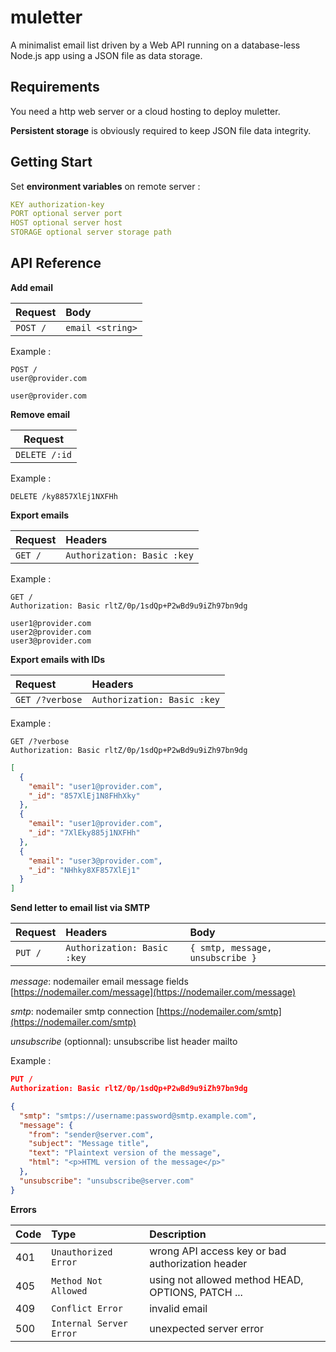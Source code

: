 # muletter

A minimalist email list driven by a Web API running on a database-less Node.js app using a JSON file as data storage.

## Requirements

You need a http web server or a cloud hosting to deploy muletter.

**Persistent storage** is obviously required to keep JSON file data integrity.


## Getting Start

Set **environment variables** on remote server :
```yaml
KEY authorization-key
PORT optional server port
HOST optional server host
STORAGE optional server storage path
```
## API Reference

**Add email**

|Request|Body|
|:------|:---|
|`POST /`|`email <string>`|

Example :
```http
POST /
user@provider.com
```
```text
user@provider.com
```

**Remove email**

|Request|
|-------|
|`DELETE /:id`|

Example :
```http
DELETE /ky8857XlEj1NXFHh
```

**Export emails**

|Request|Headers|
|:------|:------|
|`GET /`|`Authorization: Basic :key`|

Example :
```http
GET /
Authorization: Basic rltZ/0p/1sdQp+P2wBd9u9iZh97bn9dg
```
```
user1@provider.com
user2@provider.com
user3@provider.com
```

**Export emails with IDs**

|Request|Headers|
|:------|:------|
|`GET /?verbose`|`Authorization: Basic :key`|

Example :
```http
GET /?verbose
Authorization: Basic rltZ/0p/1sdQp+P2wBd9u9iZh97bn9dg
```

```json
[
  {
    "email": "user1@provider.com",
    "_id": "857XlEj1N8FHhXky"
  },
  {
    "email": "user1@provider.com",
    "_id": "7XlEky885j1NXFHh"
  },
  {
    "email": "user3@provider.com",
    "_id": "NHhky8XF857XlEj1"
  }
]
```

**Send letter to email list via SMTP**

|Request|Headers|Body|
|:------|:------|:---|
|`PUT /`|`Authorization: Basic :key`| `{ smtp, message, unsubscribe }` |

_message_: nodemailer email message fields [https://nodemailer.com/message](https://nodemailer.com/message)

_smtp_: nodemailer smtp connection [https://nodemailer.com/smtp](https://nodemailer.com/smtp)

_unsubscribe_ (optionnal): unsubscribe list header mailto


Example :
```json
PUT /
Authorization: Basic rltZ/0p/1sdQp+P2wBd9u9iZh97bn9dg

{
  "smtp": "smtps://username:password@smtp.example.com",
  "message": {
    "from": "sender@server.com",
    "subject": "Message title",
    "text": "Plaintext version of the message",
    "html": "<p>HTML version of the message</p>"
  },
  "unsubscribe": "unsubscribe@server.com"
}
```

**Errors**

|Code|Type|Description
|:---|:------|:-------
|401|`Unauthorized Error`|wrong API access key or bad authorization header
|405|`Method Not Allowed`|using not allowed method HEAD, OPTIONS, PATCH ...
|409|`Conflict Error`|invalid email
|500|`Internal Server Error`|unexpected server error
